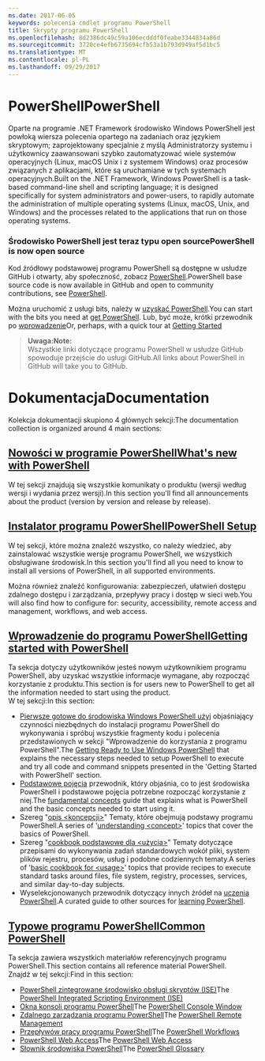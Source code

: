 ```yaml
---
ms.date: 2017-06-05
keywords: polecenia cmdlet programu PowerShell
title: Skrypty programu PowerShell
ms.openlocfilehash: 8d2386dc49c59a106ecdddf0feabe3344834a86d
ms.sourcegitcommit: 3720ce4efb6735694cfb53a1b793d949af5d1bc5
ms.translationtype: MT
ms.contentlocale: pl-PL
ms.lasthandoff: 09/29/2017
---
```

# <a name="powershell"></a><span data-ttu-id="011ce-103">PowerShell</span><span class="sxs-lookup"><span data-stu-id="011ce-103">PowerShell</span></span>

<span data-ttu-id="011ce-104">Oparte na programie .NET Framework środowisko Windows PowerShell jest powłoką wiersza polecenia opartego na zadaniach oraz językiem skryptowym; zaprojektowany specjalnie z myślą Administratorzy systemu i użytkownicy zaawansowani szybko zautomatyzować wiele systemów operacyjnych (Linux, macOS Unix i z systemem Windows) oraz procesów związanych z aplikacjami, które są uruchamiane w tych systemach operacyjnych.</span><span class="sxs-lookup"><span data-stu-id="011ce-104">Built on the .NET Framework, Windows PowerShell is a task-based command-line shell and scripting language; it is designed specifically for system administrators and power-users, to rapidly automate the administration of multiple operating systems (Linux, macOS, Unix, and Windows) and the processes related to the applications that run on those operating systems.</span></span>

### <a name="powershell-is-now-open-source"></a><span data-ttu-id="011ce-105">Środowisko PowerShell jest teraz typu open source</span><span class="sxs-lookup"><span data-stu-id="011ce-105">PowerShell is now open source</span></span>

<span data-ttu-id="011ce-106">Kod źródłowy podstawowej programu PowerShell są dostępne w usłudze GitHub i otwarty, aby społeczność, zobacz [PowerShell](https://github.com/powershell/powershell).</span><span class="sxs-lookup"><span data-stu-id="011ce-106">PowerShell base source code is now available in GitHub and open to community contributions, see [PowerShell](https://github.com/powershell/powershell).</span></span>

<span data-ttu-id="011ce-107">Można uruchomić z usługi bits, należy w [uzyskać PowerShell](https://github.com/PowerShell/PowerShell#get-powershell).</span><span class="sxs-lookup"><span data-stu-id="011ce-107">You can start with the bits you need at [get PowerShell](https://github.com/PowerShell/PowerShell#get-powershell).</span></span>
<span data-ttu-id="011ce-108">Lub, być może, krótki przewodnik po [wprowadzenie](https://github.com/PowerShell/PowerShell/blob/master/docs/learning-powershell)</span><span class="sxs-lookup"><span data-stu-id="011ce-108">Or, perhaps, with a quick tour at [Getting Started](https://github.com/PowerShell/PowerShell/blob/master/docs/learning-powershell)</span></span>

> <span data-ttu-id="011ce-109">**Uwaga:**</span><span class="sxs-lookup"><span data-stu-id="011ce-109">**Note:**</span></span>  
> <span data-ttu-id="011ce-110">Wszystkie linki dotyczące programu PowerShell w usłudze GitHub spowoduje przejście do usługi GitHub.</span><span class="sxs-lookup"><span data-stu-id="011ce-110">All links about PowerShell in GitHub will take you to GitHub.</span></span>

# <a name="documentation"></a><span data-ttu-id="011ce-111">Dokumentacja</span><span class="sxs-lookup"><span data-stu-id="011ce-111">Documentation</span></span>

<span data-ttu-id="011ce-112">Kolekcja dokumentacji skupiono 4 głównych sekcji:</span><span class="sxs-lookup"><span data-stu-id="011ce-112">The documentation collection is organized around 4 main sections:</span></span>

## <a name="whats-new-with-powershellwhats-newwhat-s-new-with-powershellmd"></a>[<span data-ttu-id="011ce-113">Nowości w programie PowerShell</span><span class="sxs-lookup"><span data-stu-id="011ce-113">What's new with PowerShell</span></span>](whats-new/What-s-New-With-PowerShell.md)
<span data-ttu-id="011ce-114">W tej sekcji znajdują się wszystkie komunikaty o produktu (wersji według wersji i wydania przez wersji).</span><span class="sxs-lookup"><span data-stu-id="011ce-114">In this section you'll find all announcements about the product (version by version and release by release).</span></span>

## <a name="powershell-setupsetupsetup-referencemd"></a>[<span data-ttu-id="011ce-115">Instalator programu PowerShell</span><span class="sxs-lookup"><span data-stu-id="011ce-115">PowerShell Setup</span></span>](setup/setup-reference.md)
<span data-ttu-id="011ce-116">W tej sekcji, które można znaleźć wszystko, co należy wiedzieć, aby zainstalować wszystkie wersje programu PowerShell, we wszystkich obsługiwane środowisk.</span><span class="sxs-lookup"><span data-stu-id="011ce-116">In this section you'll find all you need to know to install all versions of PowerShell, in all supported environments.</span></span>  

<span data-ttu-id="011ce-117">Można również znaleźć konfigurowania: zabezpieczeń, ułatwień dostępu zdalnego dostępu i zarządzania, przepływy pracy i dostęp w sieci web.</span><span class="sxs-lookup"><span data-stu-id="011ce-117">You will also find how to configure for: security, accessibility, remote access and management, workflows, and web access.</span></span>

## <a name="getting-started-with-powershellgetting-startedgetting-started-with-windows-powershellmd"></a>[<span data-ttu-id="011ce-118">Wprowadzenie do programu PowerShell</span><span class="sxs-lookup"><span data-stu-id="011ce-118">Getting started with PowerShell</span></span>](getting-started/Getting-Started-with-Windows-PowerShell.md)
<span data-ttu-id="011ce-119">Ta sekcja dotyczy użytkowników jesteś nowym użytkownikiem programu PowerShell, aby uzyskać wszystkie informacje wymagane, aby rozpocząć korzystanie z produktu.</span><span class="sxs-lookup"><span data-stu-id="011ce-119">This section is for users new to PowerShell to get all the information needed to start using the product.</span></span>  
<span data-ttu-id="011ce-120">W tej sekcji:</span><span class="sxs-lookup"><span data-stu-id="011ce-120">In this section:</span></span>
- <span data-ttu-id="011ce-121">[Pierwsze gotowe do środowiska Windows PowerShell użyj](getting-started/Getting-Ready-to-Use-Windows-PowerShell.md) objaśniający czynności niezbędnych do instalacji programu PowerShell do wykonywania i spróbuj wszystkie fragmenty kodu i polecenia przedstawionych w sekcji "Wprowadzenie do korzystania z programu PowerShell".</span><span class="sxs-lookup"><span data-stu-id="011ce-121">The [Getting Ready to Use Windows PowerShell](getting-started/Getting-Ready-to-Use-Windows-PowerShell.md) that explains the necessary steps needed to setup PowerShell to execute and try all code and command snippets presented in the 'Getting Started with PowerShell' section.</span></span>
- <span data-ttu-id="011ce-122">[Podstawowe pojęcia](getting-started/fundamental-concepts.md) przewodnik, który objaśnia, co to jest środowiska PowerShell i podstawowe pojęcia potrzebne rozpocząć korzystanie z niej.</span><span class="sxs-lookup"><span data-stu-id="011ce-122">The [fundamental concepts](getting-started/fundamental-concepts.md) guide that explains what is PowerShell and the basic concepts needed to start using it.</span></span>
- <span data-ttu-id="011ce-123">Szereg "[opis &lt;koncepcji&gt;](getting-started/understanding-concepts-reference.md)" Tematy, które obejmują podstawy programu PowerShell.</span><span class="sxs-lookup"><span data-stu-id="011ce-123">A series of '[understanding &lt;concept&gt;](getting-started/understanding-concepts-reference.md)' topics that cover the basics of PowerShell.</span></span>
- <span data-ttu-id="011ce-124">Szereg "[cookbook podstawowe dla &lt;użycia&gt;](getting-started/cookbooks/basic-cookbooks-reference.md)" Tematy dotyczące przepisami do wykonywania zadań standardowych wokół pliki, system plików rejestru, procesów, usług i podobne codziennych tematy.</span><span class="sxs-lookup"><span data-stu-id="011ce-124">A series of '[basic cookbook for &lt;usage&gt;](getting-started/cookbooks/basic-cookbooks-reference.md)' topics that provide recipes to execute standard tasks around files, file system, registry, processes, services, and similar day-to-day subjects.</span></span>
- <span data-ttu-id="011ce-125">Wyselekcjonowanych przewodnik dotyczący innych źródeł na [uczenia PowerShell](getting-started/more-powershell-learning.md).</span><span class="sxs-lookup"><span data-stu-id="011ce-125">A curated guide to other sources for [learning PowerShell](getting-started/more-powershell-learning.md).</span></span>

## <a name="common-powershellcore-powershellcore-powershellmd"></a>[<span data-ttu-id="011ce-126">Typowe programu PowerShell</span><span class="sxs-lookup"><span data-stu-id="011ce-126">Common PowerShell</span></span>](core-powershell/core-powershell.md)
<span data-ttu-id="011ce-127">Ta sekcja zawiera wszystkich materiałów referencyjnych programu PowerShell.</span><span class="sxs-lookup"><span data-stu-id="011ce-127">This section contains all reference material PowerShell.</span></span>  
<span data-ttu-id="011ce-128">Znajdź w tej sekcji:</span><span class="sxs-lookup"><span data-stu-id="011ce-128">Find in this section:</span></span>
- <span data-ttu-id="011ce-129">[PowerShell zintegrowane środowisko obsługi skryptów \(ISE\)](core-powershell/ise-guide.md)</span><span class="sxs-lookup"><span data-stu-id="011ce-129">The [PowerShell Integrated Scripting Environment \(ISE\)](core-powershell/ise-guide.md)</span></span>
- <span data-ttu-id="011ce-130">[Okna konsoli programu PowerShell](core-powershell/console-guide.md)</span><span class="sxs-lookup"><span data-stu-id="011ce-130">The [PowerShell Console Window](core-powershell/console-guide.md)</span></span>
- <span data-ttu-id="011ce-131">[Zdalnego zarządzania programu PowerShell](core-powershell/Running-Remote-Commands.md)</span><span class="sxs-lookup"><span data-stu-id="011ce-131">The [PowerShell Remote Management](core-powershell/Running-Remote-Commands.md)</span></span>
- <span data-ttu-id="011ce-132">[Przepływów pracy programu PowerShell](core-powershell/workflows-guide.md)</span><span class="sxs-lookup"><span data-stu-id="011ce-132">The [PowerShell Workflows](core-powershell/workflows-guide.md)</span></span>
- <span data-ttu-id="011ce-133">[PowerShell Web Access](core-powershell/web-access.md)</span><span class="sxs-lookup"><span data-stu-id="011ce-133">The [PowerShell Web Access](core-powershell/web-access.md)</span></span>
- <span data-ttu-id="011ce-134">[Słownik środowiska PowerShell](Windows-PowerShell-Glossary.md)</span><span class="sxs-lookup"><span data-stu-id="011ce-134">The [PowerShell Glossary](Windows-PowerShell-Glossary.md)</span></span>


